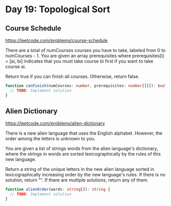 # Day 19: Topological Sort

## Course Schedule

https://leetcode.com/problems/course-schedule

There are a total of numCourses courses you have to take, labeled from 0 to numCourses - 1. You are given an array prerequisites where prerequisites[i] = [ai, bi] indicates that you must take course bi first if you want to take course ai.

Return true if you can finish all courses. Otherwise, return false.

```ts
function canFinish(numCourses: number, prerequisites: number[][]): boolean {
  // TODO: Implement solution
}
```

## Alien Dictionary

https://leetcode.com/problems/alien-dictionary

There is a new alien language that uses the English alphabet. However, the order among the letters is unknown to you.

You are given a list of strings words from the alien language's dictionary, where the strings in words are sorted lexicographically by the rules of this new language.

Return a string of the unique letters in the new alien language sorted in lexicographically increasing order by the new language's rules. If there is no solution, return "". If there are multiple solutions, return any of them.

```ts
function alienOrder(words: string[]): string {
  // TODO: Implement solution
}
```
